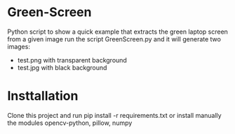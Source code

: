 # Green-Screen

Python script to show a quick example that extracts the green laptop screen from a given image
run the script GreenScreen.py and it will generate two images: 
* test.png with transparent background 
* test.jpg with black background

# Insttallation
Clone this project and run pip install -r requirements.txt
or install manually the modules opencv-python, pillow, numpy


